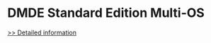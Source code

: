 # DMDE Standard Edition Multi-OS
[>> Detailed information](https://secure.shareit.com/shareit/product.html?productid=300490560&affiliateid=200057808)